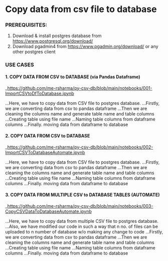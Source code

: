 # Copy data from csv file to database


### PREREQUISITES:

1. Download & install postgres database from https://www.postgresql.org/download/
2. Download pgadmin4 from https://www.pgadmin.org/download/ or any other postgres client

### USE CASES

#### 1. COPY DATA FROM CSV to DATABASE (via Pandas Dataframe)

_https://github.com/me-rsharma/py-csv-db/blob/main/notebooks/001-ImportCSVtoDfToDatabase.ipynb

<p>
  ...Here, we have to copy data from CSV file to postgres database.  
  ...Firstly, we are converting data from csv to pandas dataframe  
  ...Then we are cleaning the columns name and generate table name and table columns  
  ...Creating table using file name  
  ...Naming table columns from dataframe columns  
  ...Finally. moving data from dataframe to database  
</p>

#### 2. COPY DATA FROM CSV to DATABASE

_https://github.com/me-rsharma/py-csv-db/blob/main/notebooks/002-ImportCSVToDatabaseAutomate.ipynb

<p>
  ...Here, we have to copy data from CSV file to postgres database.  
  ...Firstly, we are converting data from csv to pandas dataframe  
  ...Then we are cleaning the columns name and generate table name and table columns  
  ...Creating table using file name  
  ...Naming table columns from dataframe columns  
  ...Finally. moving data from dataframe to database  
</p>


#### 3. COPY DATA FROM MULTIPLE CSV to DATABASE TABLES (AUTOMATE)

_https://github.com/me-rsharma/py-csv-db/blob/main/notebooks/003-CopyCSVDataToDatabaseAutomate.ipynb

<p>
  ...Here, we have to copy data from multiple CSV file to postgres database.  
  ...Also, we have modified our code in such a way that n no. of files can be uploaded to n number of database w/o making any change to code  
  ...Firstly, we are converting data from csv to pandas dataframe  
  ...Then we are cleaning the columns name and generate table name and table columns  
  ...Creating table using file name  
  ...Naming table columns from dataframe columns  
  ...Finally. moving data from dataframe to database  
</p>


